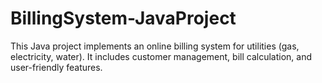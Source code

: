 # BillingSystem-JavaProject
This Java project implements an online billing system for utilities (gas, electricity, water). It includes customer management, bill calculation, and user-friendly features.
